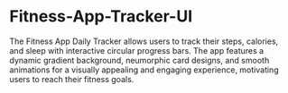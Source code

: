# Fitness-App-Tracker-UI
The Fitness App Daily Tracker allows users to track their steps, calories, and sleep with interactive circular progress bars. The app features a dynamic gradient background, neumorphic card designs, and smooth animations for a visually appealing and engaging experience, motivating users to reach their fitness goals.
